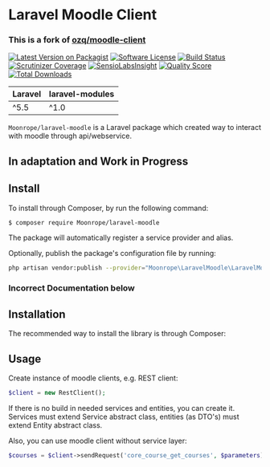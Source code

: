 # Laravel Moodle Client

### This is a fork of [ozq/moodle-client](https://github.com/ozq/moodle-client)

[![Latest Version on Packagist](https://img.shields.io/packagist/v/Moonrope/laravel-moodle.svg?style=flat-square)](https://packagist.org/packages/Moonrope/laravel-moodle)
[![Software License](https://img.shields.io/badge/license-MIT-brightgreen.svg?style=flat-square)](LICENSE.md)
[![Build Status](https://img.shields.io/travis/Moonrope/laravel-moodle/master.svg?style=flat-square)](https://travis-ci.org/Moonrope/laravel-moodle)
[![Scrutinizer Coverage](https://img.shields.io/scrutinizer/coverage/g/Moonrope/laravel-moodle.svg?maxAge=86400&style=flat-square)](https://scrutinizer-ci.com/g/Moonrope/laravel-moodle/?branch=master)
[![SensioLabsInsight](https://img.shields.io/sensiolabs/i/25320a08-8af4-475e-a23e-3321f55bf8d2.svg?style=flat-square)](https://insight.sensiolabs.com/projects/25320a08-8af4-475e-a23e-3321f55bf8d2)
[![Quality Score](https://img.shields.io/scrutinizer/g/Moonrope/laravel-moodle.svg?style=flat-square)](https://scrutinizer-ci.com/g/Moonrope/laravel-moodle)
[![Total Downloads](https://img.shields.io/packagist/dt/Moonrope/laravel-moodle.svg?style=flat-square)](https://packagist.org/packages/Moonrope/laravel-moodle)

| **Laravel** | **laravel-modules** |
| ----------- | ------------------- |
| ^5.5        | ^1.0                |

`Moonrope/laravel-moodle` is a Laravel package which created way to interact with moodle through api/webservice.

## In adaptation and Work in Progress

## Install

To install through Composer, by run the following command:

```
$ composer require Moonrope/laravel-moodle
```

The package will automatically register a service provider and alias.

Optionally, publish the package's configuration file by running:

```bash
php artisan vendor:publish --provider="Moonrope\LaravelMoodle\LaravelMoodleServiceProvider"
```

### Incorrect Documentation below

## Installation

The recommended way to install the library is through Composer:

## Usage

Create instance of moodle clients, e.g. REST client:

```php
$client = new RestClient();
```

If there is no build in needed services and entities, you can create it.  
Services must extend Service abstract class, entities (as DTO's) must extend Entity abstract class.

Also, you can use moodle client without service layer:

```php
$courses = $client->sendRequest('core_course_get_courses', $parameters);
```
